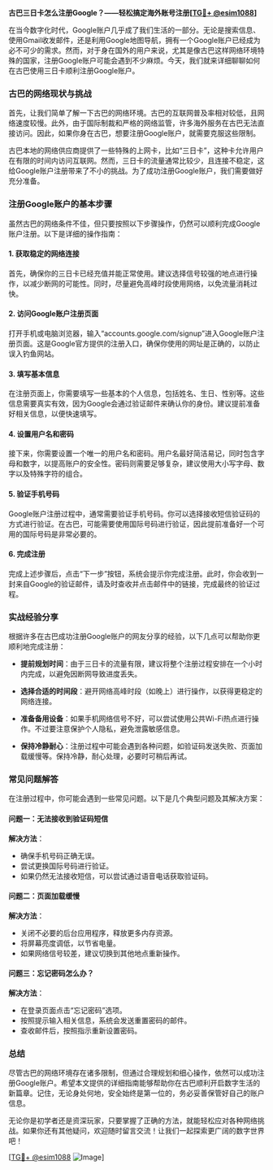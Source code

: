 **古巴三日卡怎么注册Google？——轻松搞定海外账号注册[[TG💪+ @esim1088](https://t.me/s/esim1088)]**

在当今数字化时代，Google账户几乎成了我们生活的一部分。无论是搜索信息、使用Gmail收发邮件，还是利用Google地图导航，拥有一个Google账户已经成为必不可少的需求。然而，对于身在国外的用户来说，尤其是像古巴这样网络环境特殊的国家，注册Google账户可能会遇到不少麻烦。今天，我们就来详细聊聊如何在古巴使用三日卡顺利注册Google账户。

### 古巴的网络现状与挑战

首先，让我们简单了解一下古巴的网络环境。古巴的互联网普及率相对较低，且网络速度较慢。此外，由于国际制裁和严格的网络监管，许多海外服务在古巴无法直接访问。因此，如果你身在古巴，想要注册Google账户，就需要克服这些限制。

古巴本地的网络供应商提供了一些特殊的上网卡，比如“三日卡”，这种卡允许用户在有限的时间内访问互联网。然而，三日卡的流量通常比较少，且连接不稳定，这给Google账户注册带来了不小的挑战。为了成功注册Google账户，我们需要做好充分准备。

### 注册Google账户的基本步骤

虽然古巴的网络条件不佳，但只要按照以下步骤操作，仍然可以顺利完成Google账户注册。以下是详细的操作指南：

#### 1. 获取稳定的网络连接

首先，确保你的三日卡已经充值并能正常使用。建议选择信号较强的地点进行操作，以减少断网的可能性。同时，尽量避免高峰时段使用网络，以免流量消耗过快。

#### 2. 访问Google账户注册页面

打开手机或电脑浏览器，输入“accounts.google.com/signup”进入Google账户注册页面。这是Google官方提供的注册入口，确保你使用的网址是正确的，以防止误入钓鱼网站。

#### 3. 填写基本信息

在注册页面上，你需要填写一些基本的个人信息，包括姓名、生日、性别等。这些信息需要真实有效，因为Google会通过验证邮件来确认你的身份。建议提前准备好相关信息，以便快速填写。

#### 4. 设置用户名和密码

接下来，你需要设置一个唯一的用户名和密码。用户名最好简洁易记，同时包含字母和数字，以提高账户的安全性。密码则需要足够复杂，建议使用大小写字母、数字以及特殊字符的组合。

#### 5. 验证手机号码

Google账户注册过程中，通常需要验证手机号码。你可以选择接收短信验证码的方式进行验证。在古巴，可能需要使用国际号码进行验证，因此提前准备好一个可用的国际号码是非常必要的。

#### 6. 完成注册

完成上述步骤后，点击“下一步”按钮，系统会提示你完成注册。此时，你会收到一封来自Google的验证邮件，请及时查收并点击邮件中的链接，完成最终的验证过程。

### 实战经验分享

根据许多在古巴成功注册Google账户的网友分享的经验，以下几点可以帮助你更顺利地完成注册：

- **提前规划时间**：由于三日卡的流量有限，建议将整个注册过程安排在一个小时内完成，以避免因断网导致进度丢失。
  
- **选择合适的时间段**：避开网络高峰时段（如晚上）进行操作，以获得更稳定的网络连接。
  
- **准备备用设备**：如果手机网络信号不好，可以尝试使用公共Wi-Fi热点进行操作。不过要注意保护个人隐私，避免泄露敏感信息。

- **保持冷静耐心**：注册过程中可能会遇到各种问题，如验证码发送失败、页面加载缓慢等。保持冷静，耐心处理，必要时可稍后再试。

### 常见问题解答

在注册过程中，你可能会遇到一些常见问题。以下是几个典型问题及其解决方案：

#### 问题一：无法接收到验证码短信

**解决方法**：
- 确保手机号码正确无误。
- 尝试更换国际号码进行验证。
- 如果仍然无法接收短信，可以尝试通过语音电话获取验证码。

#### 问题二：页面加载缓慢

**解决方法**：
- 关闭不必要的后台应用程序，释放更多内存资源。
- 将屏幕亮度调低，以节省电量。
- 如果网络信号较差，建议切换到其他地点重新操作。

#### 问题三：忘记密码怎么办？

**解决方法**：
- 在登录页面点击“忘记密码”选项。
- 按照提示输入相关信息，系统会发送重置密码的邮件。
- 查收邮件后，按照指示重新设置密码。

### 总结

尽管古巴的网络环境存在诸多限制，但通过合理规划和细心操作，依然可以成功注册Google账户。希望本文提供的详细指南能够帮助你在古巴顺利开启数字生活的新篇章。记住，无论身处何地，安全始终是第一位的，务必妥善保管好自己的账户信息。

无论你是初学者还是资深玩家，只要掌握了正确的方法，就能轻松应对各种网络挑战。如果你还有其他疑问，欢迎随时留言交流！让我们一起探索更广阔的数字世界吧！

[[TG💪+ @esim1088](https://t.me/s/esim1088) ![Image](https://i.postimg.cc/4NQfJmqS/Snipaste-2025-05-13-00-14-12.png)]
